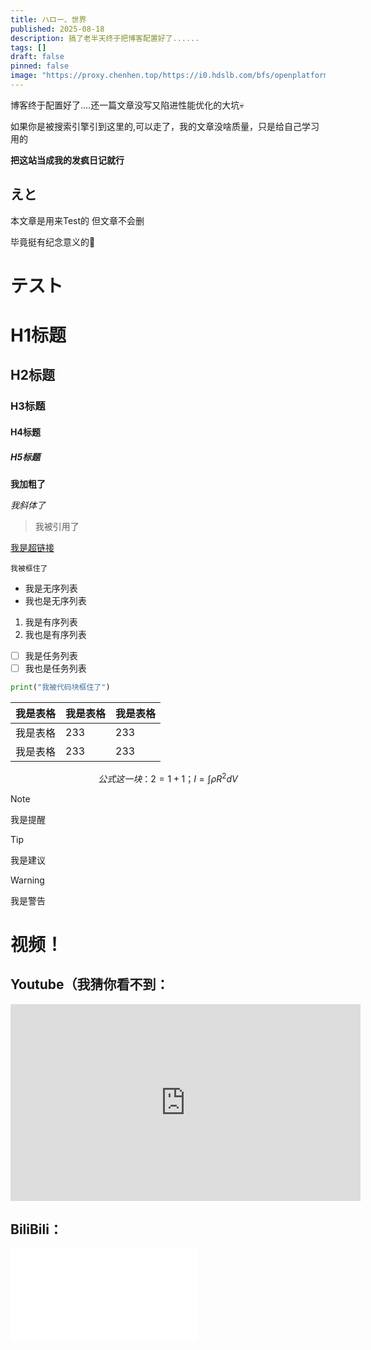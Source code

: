 ```yaml
---
title: ハロー、世界
published: 2025-08-18
description: 搞了老半天终于把博客配置好了......
tags: []
draft: false
pinned: false
image: "https://proxy.chenhen.top/https://i0.hdslb.com/bfs/openplatform/c7931ac8694708bc171b746e937fcc0cccd610c8.png@.webp"
---
```


<LittleXR size="300" character="takina" autoFit={true} />

博客终于配置好了....还一篇文章没写又陷进性能优化的大坑💀

如果你是被搜索引擎引到这里的,可以走了，我的文章没啥质量，只是给自己学习用的

**把这站当成我的发疯日记就行**

## えと

本文章是用来Test的   但文章不会删

毕竟挺有纪念意义的🥰

# テスト

# H1标题

## H2标题

### H3标题

#### H4标题

##### H5标题

**我加粗了**

*我斜体了*

> 我被引用了

[我是超链接](https://www.bilibili.com/video/BV1us4y167zF/)

`我被框住了`

- 我是无序列表
- 我也是无序列表

1. 我是有序列表
2. 我也是有序列表

- [ ] 我是任务列表
- [ ] 我也是任务列表

```python
print("我被代码块框住了")
```

| 我是表格 | 我是表格 | 我是表格 |
| -------- | -------- | -------- |
| 我是表格 | 233      | 233      |
| 我是表格 | 233      | 233      |

$$
公式这一块：2 = 1 + 1 ；I = \int \rho R^{2} dV
$$

> [!NOTE]
>
> 我是提醒

> [!TIP]
>
> 我是建议

> [!WARNING]
>
> 我是警告

# 视频！

## Youtube（我猜你看不到：

<iframe width="560" height="315" src="https://www.youtube.com/embed/3-kI9rDwQ8E?si=zl1yhOCm4RabconM" title="YouTube video player" frameborder="0" allow="accelerometer; autoplay; clipboard-write; encrypted-media; gyroscope; picture-in-picture; web-share" referrerpolicy="strict-origin-when-cross-origin" allowfullscreen></iframe>

## BiliBili：

<iframe src="//player.bilibili.com/player.html?isOutside=true&aid=114550502396425&bvid=BV1YfJJzVEDF&cid=30089350379&p=1&muted=1" scrolling="no" border="0" frameborder="no" framespacing="0" allowfullscreen="true"></iframe>